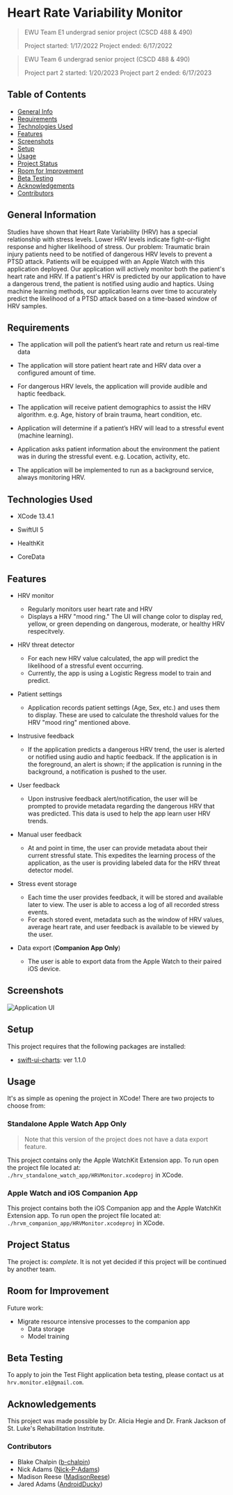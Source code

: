 # Heart Rate Variability Monitor
>
> EWU Team E1 undergrad senior project (CSCD 488 & 490)
>
> Project started: 1/17/2022
> Project ended: 6/17/2022

> EWU Team 6 undergrad senior project (CSCD 488 & 490)
> 
> Project part 2 started: 1/20/2023
> Project part 2 ended: 6/17/2023

## Table of Contents

* [General Info](#general-information)
* [Requirements](#requirements)
* [Technologies Used](#technologies-used)
* [Features](#features)
* [Screenshots](#screenshots)
* [Setup](#setup)
* [Usage](#usage)
* [Project Status](#project-status)
* [Room for Improvement](#room-for-improvement)
* [Beta Testing](#beta-testing)
* [Acknowledgements](#acknowledgements)
* [Contributors](#contributors)

## General Information

Studies have shown that Heart Rate Variability (HRV) has a special relationship with stress levels. Lower HRV levels indicate fight-or-flight response and higher likelihood of stress. Our problem: Traumatic brain injury patients need to be notified of dangerous HRV levels to prevent a PTSD attack. Patients will be equipped with an Apple Watch with this application deployed. Our application will actively monitor both the patient's heart rate and HRV. If a patient's HRV is predicted by our application to have a dangerous trend, the patient is notified using audio and haptics. Using machine learning methods, our application learns over time to accurately predict the likelihood of a PTSD attack based on a time-based window of HRV samples.

## Requirements

* The application will poll the patient’s heart rate and return us real-time data

* The application will store patient heart rate and HRV data over a configured amount of time.

* For dangerous HRV levels, the application will provide audible and haptic feedback.
* The application will receive patient demographics to assist the HRV algorithm. e.g. Age, history of brain trauma, heart condition, etc.
* Application will determine if a patient’s HRV will lead to a stressful event (machine learning).
* Application asks patient information about the environment the patient was in during the stressful event. e.g. Location, activity, etc.
* The application will be implemented to run as a background service, always monitoring HRV.

## Technologies Used

* XCode 13.4.1
* SwiftUI 5

* HealthKit

* CoreData

## Features

* HRV monitor
  * Regularly monitors user heart rate and HRV
  * Displays a HRV "mood ring." The UI will change color to display red, yellow, or green depending on dangerous, moderate, or healthy HRV respecitvely.

* HRV threat detector
  * For each new HRV value calculated, the app will predict the likelihood of a stressful event occurring.
  * Currently, the app is using a Logistic Regress model to train and predict.
* Patient settings
  * Application records patient settings (Age, Sex, etc.) and uses them to display. These are used to calculate the threshold values for the HRV "mood ring" mentioned above.
* Instrusive feedback
  * If the application predicts a dangerous HRV trend, the user is alerted or notified using audio and haptic feedback. If the application is in the foreground, an alert is shown; if the application is running in the background, a notification is pushed to the user.
* User feedback
  * Upon instrusive feedback alert/notification, the user will be prompted to provide metadata regarding the dangerous HRV that was predicted. This data is used to help the app learn user HRV trends.
* Manual user feedback
  * At and point in time, the user can provide metadata about their current stressful state. This expedites the learning process of the application, as the user is providing labeled data for the HRV threat detector model.
* Stress event storage
  * Each time the user provides feedback, it will be stored and available later to view. The user is able to access a log of all recorded stress events.
  * For each stored event, metadata such as the window of HRV values, average heart rate, and user feedback is available to be viewed by the user.
* Data export (**Companion App Only**)
  * The user is able to export data from the Apple Watch to their paired iOS device.

## Screenshots

![Application UI](./docs/app-imgs/entire_ui_snapshot.png)
<!-- If you have screenshots you'd like to share, include them here. -->

## Setup

This project requires that the following packages are installed:

* [swift-ui-charts](https://github.com/spacenation/swiftui-charts/releases/tag/1.1.0): ver 1.1.0

## Usage

It's as simple as opening the project in XCode! There are two projects to choose from:

### Standalone Apple Watch App Only
>
> Note that this version of the project does not have a data export feature.

This project contains only the Apple WatchKit Extension app. To run open the project file located at: `./hrv_standalone_watch_app/HRVMonitor.xcodeproj` in XCode.

### Apple Watch and iOS Companion App

This project contains both the iOS Companion app and the Apple WatchKit Extension app. To run open the project file located at: `./hrvm_companion_app/HRVMonitor.xcodeproj` in XCode.

## Project Status

The project is: _complete_. It is not yet decided if this project will be continued by another team.

## Room for Improvement

Future work:

* Migrate resource intensive processes to the companion app
  * Data storage
  * Model training

## Beta Testing

To apply to join the Test Flight application beta testing, please contact us at `hrv.monitor.e1@gmail.com`.

## Acknowledgements

This project was made possible by Dr. Alicia Hegie and Dr. Frank Jackson of St. Luke's Rehabilitation Instritute.

### Contributors

* Blake Chalpin ([b-chalpin](https://github.com/b-chalpin))
* Nick Adams ([Nick-P-Adams](https://github.com/Nick-P-Adams))
* Madison Reese ([MadisonReese](https://github.com/MadisonReese))
* Jared Adams ([AndroidDucky](https://github.com/AndroidDucky))
